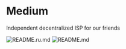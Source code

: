 # Medium
Independent decentralized ISP for our friends

![README.ru.md](https://img.shields.io/badge/language-RU-informational.svg) ![README.md](https://img.shields.io/badge/language-EN-informational.svg)
